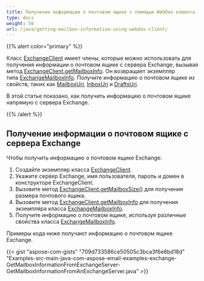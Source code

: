 ```yaml
---
title: Получение информации о почтовом ящике с помощью WebDav клиента
type: docs
weight: 50
url: /java/getting-mailbox-information-using-webdav-client/
---
```


{{% alert color="primary" %}} 

Класс [ExchangeClient](https://apireference.aspose.com/email/java/com.aspose.email/exchangeclient) имеет члены, которые можно использовать для получения информации о почтовом ящике с сервера Exchange, вызывая метод [ExchangeClient.getMailboxInfo](https://apireference.aspose.com/email/java/com.aspose.email/exchangeclient#getMailboxInfo\(\)). Он возвращает экземпляр типа [ExchangeMailboxInfo](https://apireference.aspose.com/email/java/com.aspose.email/exchangemailboxinfo). Получите информацию о почтовом ящике из свойств, таких как [MailboxUri](https://apireference.aspose.com/email/java/com.aspose.email/exchangemailboxinfo#getMailboxUri\(\)), [InboxUri](https://apireference.aspose.com/email/java/com.aspose.email/exchangemailboxinfo#getInboxUri\(\)) и [DraftsUri](https://apireference.aspose.com/email/java/com.aspose.email/exchangemailboxinfo#getDraftsUri\(\)).

В этой статье показано, как получить информацию о почтовом ящике напрямую с сервера Exchange.

{{% /alert %}} 
## **Получение информации о почтовом ящике с сервера Exchange**
Чтобы получить информацию о почтовом ящике Exchange:

1. Создайте экземпляр класса [ExchangeClient](https://apireference.aspose.com/email/java/com.aspose.email/exchangeclient).
1. Укажите сервер Exchange, имя пользователя, пароль и домен в конструкторе ExchangeClient.
1. Вызовите метод [ExchangeClient.getMailboxSize()](https://apireference.aspose.com/email/java/com.aspose.email/exchangeclient#getMailboxSize\(\)) для получения размера почтового ящика.
1. Вызовите метод [ExchangeClient.getMailboxInfo](https://apireference.aspose.com/email/java/com.aspose.email/exchangeclient#getMailboxInfo\(\)) для получения экземпляра класса [ExchangeMailboxInfo](https://apireference.aspose.com/email/java/com.aspose.email/exchangemailboxinfo).
1. Получите информацию о почтовом ящике, используя различные свойства класса [ExchangeMailboxInfo](https://apireference.aspose.com/email/java/com.aspose.email/exchangemailboxinfo).

Примеры кода ниже получают информацию о почтовом ящике Exchange.

{{< gist "aspose-com-gists" "709d733586ce50505c3bca3f6e8bd18d" "Examples-src-main-java-com-aspose-email-examples-exchange-GetMailboxInformationFromExchangeServer-GetMailboxInformationFromAnExchangeServer.java" >}}